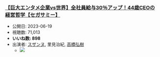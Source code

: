 ### [【巨大エンタメ企業vs世界】全社員給与30％アップ！44歳CEOの経営哲学【セガサミー】](https://www.youtube.com/watch?v=lHe3Bka0RZo)
-   公開日: 2023-06-19
-   視聴数: 71,013
-   **いいね数: 898**
-   出演者: [スザンヌ](/rehacq_fan/people/スザンヌ "wikilink"), 里見治紀, [高橋弘樹](/rehacq_fan/people/高橋弘樹 "wikilink")
    - [![](https://img.youtube.com/vi/lHe3Bka0RZo/hqdefault.jpg)](https://www.youtube.com/watch?v=lHe3Bka0RZo)
